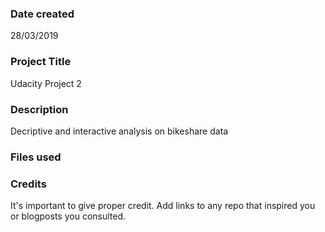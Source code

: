 ### Date created
28/03/2019

### Project Title
Udacity Project 2

### Description
Decriptive and interactive analysis on bikeshare data

### Files used


### Credits
It's important to give proper credit. Add links to any repo that inspired you or blogposts you consulted.

